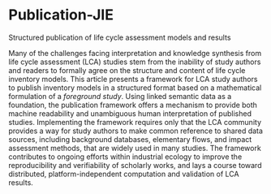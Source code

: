 # Publication-JIE
Structured publication of life cycle assessment models and results

Many of the challenges facing interpretation and knowledge synthesis from life cycle assessment (LCA) studies stem
from the inability of study authors and readers to formally agree on the structure and content of life cycle 
inventory models. This article presents a framework for LCA study authors to publish inventory models in a 
structured format based on a mathematical formulation of a _foreground study_. Using linked semantic data as a 
foundation, the publication framework offers a mechanism to provide both machine readability and unambiguous human 
interpretation of published studies. Implementing the framework requires only that the LCA community provides a way
for study authors to make common reference to shared data sources, including background databases, elementary flows, 
and impact assessment methods, that are widely used in many studies. The framework contributes to ongoing efforts 
within industrial ecology to improve the reproducibility and verifiability of scholarly works, and lays a course 
toward distributed, platform-independent computation and validation of LCA results.
